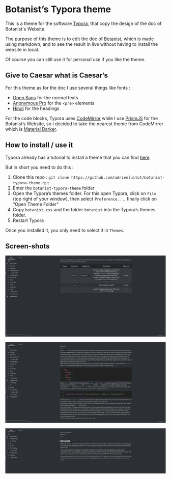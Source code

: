 # Botanist’s Typora theme
This is a theme for the software [Typora](https://typora.io), that copy the design of the doc of Botanist's Website.

The purpose of this theme is to edit the doc of [Botanist](https://github.com/adrienluitot/botanist-website), which is made using markdown, and to see the result in live without having to install the website in local.

Of course you can still use it for personal use if you like the theme.

## Give to Caesar what is Caesar‘s

For this theme as for the doc I use several things like fonts :

- [Open Sans](https://en.wikipedia.org/wiki/Open_Sans) for the normal texts
- [Anonymous Pro](https://www.marksimonson.com/fonts/view/anonymous-pro) for the `<pre>` elements
- [Hindi](https://github.com/itfoundry/hind) for the headings

For the code blocks, Typora uses [CodeMirror](https://github.com/codemirror/CodeMirror) while I use [PrismJS](https://github.com/PrismJS/prism) for the Botanist’s Website, so I decided to take the nearest theme from CodeMirror which is [Material Darker](https://github.com/codemirror/CodeMirror/blob/master/theme/material-darker.css).

## How to install / use it

Typora already has a tutorial to install a theme that you can find [here](http://theme.typora.io/doc/Install-Theme/).

But in short you need to do this :

1. Clone this repo : `git clone https://github.com/adrienluitot/botanist-typora-theme.git`
2. Enter the `botanist-typora-theme` folder
3. Open the Typora’s themes folder. For this open Typora, click on `File` (top right of your window), then select `Preference...`, finally click on “Open Theme Folder”
4. Copy `botanist.css` and the folder `botanist` into the Typora’s themes folder.
5. Restart Typora

Once you installed it, you only need to select it in `Themes`.

## Screen-shots

![Screenshot 1](screenshots/screenshot1.png)



![Screenshot 2](screenshots/screenshot2.png)



![Screenshot 3](screenshots/screenshot3.png)
